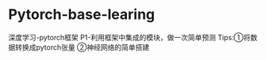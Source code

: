 # Pytorch-base-learing
深度学习-pytorch框架
P1-利用框架中集成的模块，做一次简单预测
     Tips:①将数据转换成pytorch张量
          ②神经网络的简单搭建

